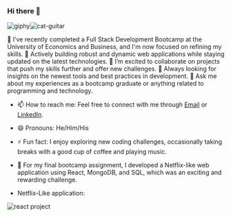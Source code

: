 ### Hi there 👋

![giphy](https://github.com/liaskasGeo/liaskasGeo/assets/149105897/2a9552c3-9ec2-4ff1-a49e-83f35f42331c)![cat-guitar](https://github.com/liaskasGeo/liaskasGeo/assets/149105897/199ec9c9-96b9-4390-816d-bfe410ff046f)

🔭 I’ve recently completed a Full Stack Development Bootcamp at the University of Economics and Business, and I'm now focused on refining my skills.
🌱 Actively building robust and dynamic web applications while staying updated on the latest technologies.
👯 I’m excited to collaborate on projects that push my skills further and offer new challenges.
🤔 Always looking for insights on the newest tools and best practices in development.
💬 Ask me about my experiences as a bootcamp graduate or anything related to programming and technology.
- 📫 How to reach me: Feel free to connect with me through [Email](mailto:liaskas.geo@gmail.com) or [LinkedIn](https://www.linkedin.com/in/geoliaskas04/).
- 😄 Pronouns: He/Him/His
- ⚡ Fun fact: I enjoy exploring new coding challenges, occasionally taking breaks with a good cup of coffee and playing music.
- 🎉 For my final bootcamp assignment, I developed a Netflix-like web application using React, MongoDB, and SQL, which was an exciting and rewarding challenge.

- Netflix-Like application:





![react project](https://github.com/user-attachments/assets/b645731b-00c6-4304-8801-3e0b2ac10d99)
